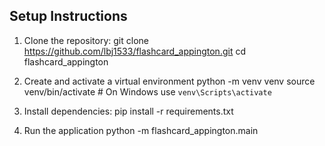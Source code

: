 ## Setup Instructions

1. Clone the repository:
   git clone https://github.com/lbj1533/flashcard_appington.git
   cd flashcard_appington

2. Create and activate a virtual environment
    python -m venv venv
    source venv/bin/activate  # On Windows use `venv\Scripts\activate`

3. Install dependencies:
    pip install -r requirements.txt

4. Run the application
    python -m flashcard_appington.main
